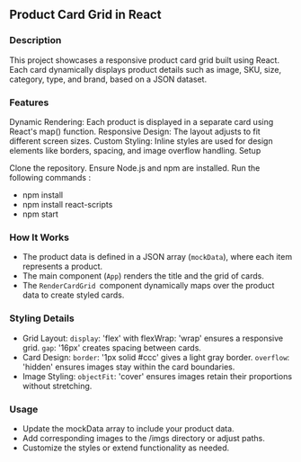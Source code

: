 ## Product Card Grid in React

### Description

This project showcases a responsive product card grid built using React. Each card dynamically displays product details such as image, SKU, size, category, type, and brand, based on a JSON dataset.

### Features

Dynamic Rendering: Each product is displayed in a separate card using React's map() function.
Responsive Design: The layout adjusts to fit different screen sizes.
Custom Styling: Inline styles are used for design elements like borders, spacing, and image overflow handling.
Setup

Clone the repository.
Ensure Node.js and npm are installed.
Run the following commands :

- npm install
- npm install react-scripts
- npm start

### How It Works

- The product data is defined in a JSON array (```mockData```), where each item represents a product.
- The main component (```App```) renders the title and the grid of cards.
- The ```RenderCardGrid ```component dynamically maps over the product data to create styled cards.

### Styling Details

- Grid Layout:
```display```: 'flex' with flexWrap: 'wrap' ensures a responsive grid.
```gap```: '16px' creates spacing between cards.
- Card Design:
```border```: '1px solid #ccc' gives a light gray border.
```overflow```: 'hidden' ensures images stay within the card boundaries.
- Image Styling:
```objectFit```: 'cover' ensures images retain their proportions without stretching.

### Usage

- Update the mockData array to include your product data.
- Add corresponding images to the /imgs directory or adjust paths.
- Customize the styles or extend functionality as needed.
